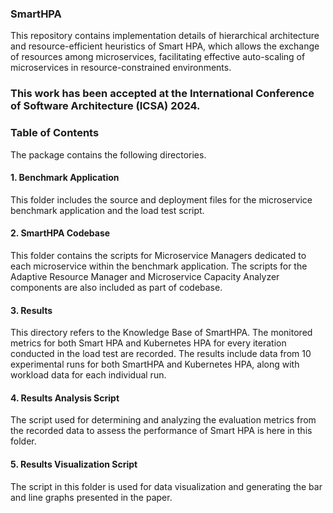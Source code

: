 ### SmartHPA

This repository contains implementation details of hierarchical architecture and resource-efficient heuristics of Smart HPA, which allows the exchange of resources among microservices, facilitating effective auto-scaling of microservices in resource-constrained environments.  

### This work has been accepted at the International Conference of Software Architecture (ICSA) 2024.

### Table of Contents

The package contains the following directories.

#### 1. Benchmark Application
This folder includes the source and deployment files for the microservice benchmark application and the load test script.

#### 2. SmartHPA Codebase
This folder contains the scripts for Microservice Managers dedicated to each microservice within the benchmark application. The scripts for the Adaptive Resource Manager and Microservice Capacity Analyzer components are also included as part of codebase.

#### 3. Results
This directory refers to the Knowledge Base of SmartHPA. The monitored metrics for both Smart HPA and Kubernetes HPA for every iteration conducted in the load test are recorded. The results include data from 10 experimental runs for both SmartHPA and Kubernetes HPA, along with workload data for each individual run.

#### 4. Results Analysis Script
The script used for determining and analyzing the evaluation metrics from the recorded data to assess the performance of Smart HPA is here in this folder. 

#### 5. Results Visualization Script
The script in this folder is used for data visualization and generating the bar and line graphs presented in the paper.



